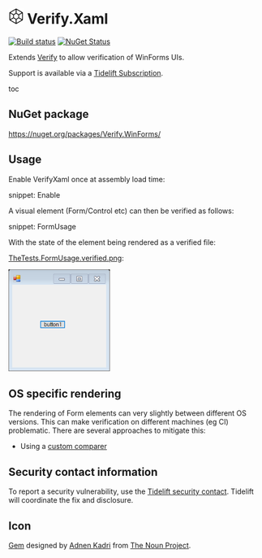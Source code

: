 # <img src="/src/icon.png" height="30px"> Verify.Xaml

[![Build status](https://ci.appveyor.com/api/projects/status/o2iy3b7k9le0ntps?svg=true)](https://ci.appveyor.com/project/SimonCropp/verify-winforms)
[![NuGet Status](https://img.shields.io/nuget/v/Verify.WinForms.svg)](https://www.nuget.org/packages/Verify.WinForms/)

Extends [Verify](https://github.com/SimonCropp/Verify) to allow verification of WinForms UIs.

Support is available via a [Tidelift Subscription](https://tidelift.com/subscription/pkg/nuget-verify.winforms?utm_source=nuget-verify.winforms&utm_medium=referral&utm_campaign=enterprise).

toc


## NuGet package

https://nuget.org/packages/Verify.WinForms/


## Usage

Enable VerifyXaml once at assembly load time:

snippet: Enable

A visual element (Form/Control etc) can then be verified as follows:

snippet: FormUsage

With the state of the element being rendered as a verified file:

[TheTests.FormUsage.verified.png](/src/Tests/TheTests.FormUsage.verified.png):

<img src="/src/Tests/TheTests.FormUsage.verified.png" width="200px">


## OS specific rendering

The rendering of Form elements can very slightly between different OS versions. This can make verification on different machines (eg CI) problematic. There are several approaches to mitigate this:

 * Using a [custom comparer](https://github.com/SimonCropp/Verify/blob/master/docs/comparer.md)


## Security contact information

To report a security vulnerability, use the [Tidelift security contact](https://tidelift.com/security). Tidelift will coordinate the fix and disclosure.


## Icon

[Gem](https://thenounproject.com/term/gem/2247823/) designed by [Adnen Kadri](https://thenounproject.com/adnen.kadri/) from [The Noun Project](https://thenounproject.com/creativepriyanka).